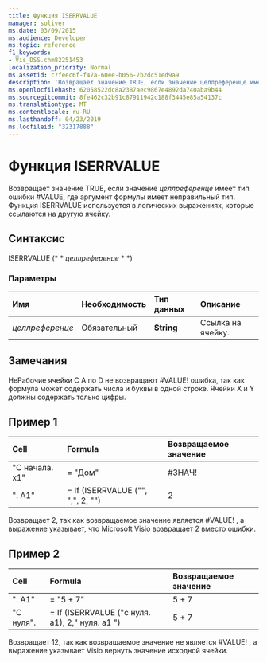 ```yaml
---
title: Функция ISERRVALUE
manager: soliver
ms.date: 03/09/2015
ms.audience: Developer
ms.topic: reference
f1_keywords:
- Vis_DSS.chm82251453
localization_priority: Normal
ms.assetid: c7feec6f-f47a-60ee-b056-7b2dc51ed9a9
description: 'Возвращает значение TRUE, если значение целлреференце имеет тип ошибки #VALUE, где аргумент формулы имеет неправильный тип. Функция ISERRVALUE используется в логических выражениях, которые ссылаются на другую ячейку.'
ms.openlocfilehash: 62058522dc8a2387aec9867e4892da740aba9b44
ms.sourcegitcommit: 8fe462c32b91c87911942c188f3445e85a54137c
ms.translationtype: MT
ms.contentlocale: ru-RU
ms.lasthandoff: 04/23/2019
ms.locfileid: "32317888"
---
```

# <a name="iserrvalue-function"></a>Функция ISERRVALUE

Возвращает значение TRUE, если значение _целлреференце_ имеет тип ошибки #VALUE, где аргумент формулы имеет неправильный тип. Функция ISERRVALUE используется в логических выражениях, которые ссылаются на другую ячейку. 
  
## <a name="syntax"></a>Синтаксис

ISERRVALUE (* * *целлреференце* * *) 
  
### <a name="parameters"></a>Параметры

|**Имя**|**Необходимость**|**Тип данных**|**Описание**|
|:-----|:-----|:-----|:-----|
| _целлреференце_ <br/> |Обязательный  <br/> |**String** <br/> |Ссылка на ячейку.  <br/> |
   
## <a name="remarks"></a>Замечания

НеРабочие ячейки С A по D не возвращают #VALUE! ошибка, так как формула может содержать числа и буквы в одной строке. Ячейки X и Y должны содержать только цифры. 
  
## <a name="example-1"></a>Пример 1

|**Cell**|**Formula**|**Возвращаемое значение**|
|:-----|:-----|:-----|
|"С начала. x1"  <br/> |= "Дом"  <br/> |#ЗНАЧ!  <br/> |
|". A1"  <br/> |= If (ISERRVALUE ("", ",", 2, "")  <br/> |2  <br/> |
   
Возвращает 2, так как возвращаемое значение является #VALUE! , а выражение указывает, что Microsoft Visio возвращает 2 вместо ошибки.
  
## <a name="example-2"></a>Пример 2

|**Cell**|**Formula**|**Возвращаемое значение**|
|:-----|:-----|:-----|
|". A1"  <br/> |= "5 + 7"  <br/> |5 + 7  <br/> |
|"С нуля".  <br/> |= If (ISERRVALUE ("с нуля. a1), 2," нуля. a1 ")  <br/> |5 + 7  <br/> |
   
Возвращает 12, так как возвращаемое значение не является #VALUE! , а выражение указывает Visio вернуть значение исходной ячейки.
  

